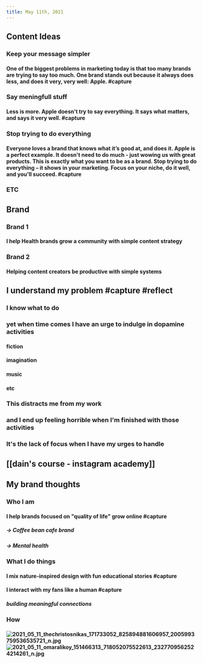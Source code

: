 ```yaml
---
title: May 11th, 2021
---
```


## Content Ideas
### Keep your message simpler
#### One of the biggest problems in marketing today is that too many brands are trying to say too much. One brand stands out because it always does less, and does it very, very well: Apple. #capture
### Say meningfull stuff
#### Less is more. Apple doesn't try to say everything. It says what matters, and says it very well. #capture
### Stop trying to do everything
#### Everyone loves a brand that knows what it’s good at, and does it. Apple is a perfect example. It doesn't need to do much - just wowing us with great products. This is exactly what you want to be as a brand. Stop trying to do everything – it shows in your marketing. Focus on your niche, do it well, and you'll succeed. #capture
### ETC
## Brand
### Brand 1
#### I help Health brands grow a community with simple content strategy
### Brand 2
#### Helping content creators be productive with simple systems
## I understand my problem #capture #reflect
### I know what to do
### yet when time comes I have an urge to indulge in dopamine activities
#### fiction
#### imagination
#### music
#### etc
### This distracts me from my work
### and I end up feeling horrible when I'm finished with those activities
### It's the lack of focus when I have my urges to handle
## [[dain's course - instagram academy]]
## My brand thoughts
### Who I am
#### I help brands focused on "quality of life" grow online #capture
##### -> Coffee bean cafe brand
##### -> Mental health
### What I do things
#### I mix nature-inspired design with fun educational stories #capture
#### I interact with my fans like a human #capture
##### building meaningful connections
### How
#### ![2021_05_11_thechristosnikas_171733052_825894881606957_2005993759536535721_n.jpg](https://cdn.logseq.com/%2Fcee4eb30-69f5-47b6-8491-6aaad1269b574ce56661-f630-4206-98eb-f1cb8921077d2021_05_11_thechristosnikas_171733052_825894881606957_2005993759536535721_n.jpg?Expires=4774346002&Signature=Ssz5W3UqjPxELi6S88nG4bU0BVXJfAW2pMNdSPEquzv2Dunk9vWVwgnR~s0-ITBazruMhkUsKhPptZUjNaNEX-p~GTql7QSVjCR-~zu8HRBDbvjC8zCbKyH2-gl0nmVAmZNH67zOS3XYtXJwIXYrYhwY1C0oottcTwN2IygEGCgC0xWRm5uSM93dPqW9JiRCz4lPySOfV2XgDuo34gMfaRcZdReuyx9t-JCnS9Lzsenz6wvW5ymboTNgEJ-gRavaaXum9bF1J8iOfwBLPXppPI0GjOu9ny4fvCYYCcg6iSX2krRV~frsgHXYPB278EOEm-23~2Sy1XcemhAj6T2wfQ__&Key-Pair-Id=APKAJE5CCD6X7MP6PTEA) ![2021_05_11_omaralikoy_151466313_718052075522613_2327709562524214261_n.jpg](https://cdn.logseq.com/%2Fcee4eb30-69f5-47b6-8491-6aaad1269b575b9d65d6-d719-4a65-9844-fef0d4c1003c2021_05_11_omaralikoy_151466313_718052075522613_2327709562524214261_n.jpg?Expires=4774346058&Signature=G0i-C22UXOGv8LprfdDF8Fdq4-zQe-4xF4By3yWAaFZLfvACVtTcn6c8vD85fbUJIC8bNw9fhQ3XtTUPpGpcgpHqEmwd4ODhdcNWF4rS18z-8x1dOmyxO3UWMofhkJNCfGlt341mR0UybJQzEMYUyhzL3mqKj3yPTcxAoqWlo~sBPy7ZWT~BerwecdOjekZI85egyGdSRwMwmckllm5lIOiz399nKq75LBDNux8oEucyFV-Sx6lHexrH6YULgGsMmzw1fcknvaeqIbR0uR6IpFc7Q38ZuRTAnaW1ftE2pse3ecKnB0DURq6kUIn7shHvicLMaWmsGhAdAniPYgEZtA__&Key-Pair-Id=APKAJE5CCD6X7MP6PTEA)
####
